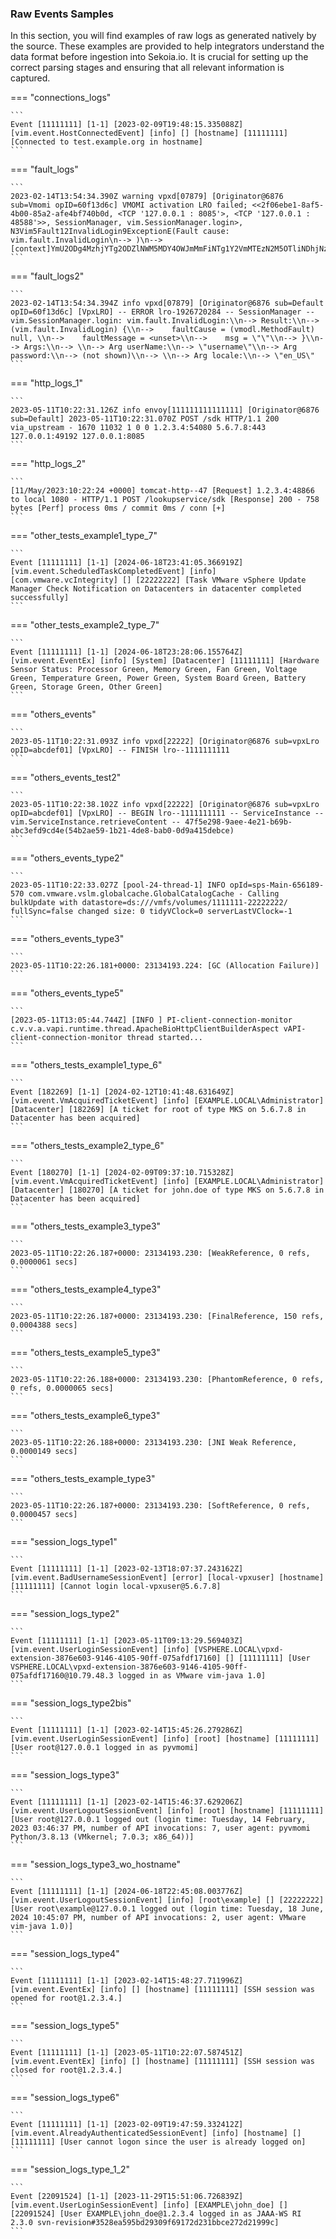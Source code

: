 
### Raw Events Samples

In this section, you will find examples of raw logs as generated natively by the source. These examples are provided to help integrators understand the data format before ingestion into Sekoia.io. It is crucial for setting up the correct parsing stages and ensuring that all relevant information is captured.


=== "connections_logs"

    ```
	Event [11111111] [1-1] [2023-02-09T19:48:15.335088Z] [vim.event.HostConnectedEvent] [info] [] [hostname] [11111111] [Connected to test.example.org in hostname]
    ```



=== "fault_logs"

    ```
	2023-02-14T13:54:34.390Z warning vpxd[07879] [Originator@6876 sub=Vmomi opID=60f13d6c] VMOMI activation LRO failed; <<2f06ebe1-8af5-4b00-85a2-afe4bf740b0d, <TCP '127.0.0.1 : 8085'>, <TCP '127.0.0.1 : 48588'>>, SessionManager, vim.SessionManager.login>, N3Vim5Fault12InvalidLogin9ExceptionE(Fault cause: vim.fault.InvalidLogin\n--> )\n--> [context]YmU2ODg4MzhjYTg2ODZlNWM5MDY4OWJmMmFiNTg1Y2VmMTEzN2M5OTliNDhjNzBiOTJmNjdhNWMzNGRjMTU2OTdiNWQxMWM5ODJlZDZkNzFiZTFlMWU3ZjdiNGUwNzMzODg0YWE5N2MzZjdhMzM5YThlZDAzNTc3Y2Y3NGJlMDkgIC0K[/context]
    ```



=== "fault_logs2"

    ```
	2023-02-14T13:54:34.394Z info vpxd[07879] [Originator@6876 sub=Default opID=60f13d6c] [VpxLRO] -- ERROR lro-1926720284 -- SessionManager -- vim.SessionManager.login: vim.fault.InvalidLogin:\\n--> Result:\\n--> (vim.fault.InvalidLogin) {\\n-->    faultCause = (vmodl.MethodFault) null, \\n-->    faultMessage = <unset>\\n-->    msg = \"\"\\n--> }\\n--> Args:\\n--> \\n--> Arg userName:\\n--> \"username\"\\n--> Arg password:\\n--> (not shown)\\n--> \\n--> Arg locale:\\n--> \"en_US\"
    ```



=== "http_logs_1"

    ```
	2023-05-11T10:22:31.126Z info envoy[111111111111111] [Originator@6876 sub=Default] 2023-05-11T10:22:31.070Z POST /sdk HTTP/1.1 200 via_upstream - 1670 11032 1 0 0 1.2.3.4:54080 5.6.7.8:443 127.0.0.1:49192 127.0.0.1:8085
    ```



=== "http_logs_2"

    ```
	[11/May/2023:10:22:24 +0000] tomcat-http--47 [Request] 1.2.3.4:48866 to local 1080 - HTTP/1.1 POST /lookupservice/sdk [Response] 200 - 758 bytes [Perf] process 0ms / commit 0ms / conn [+]
    ```



=== "other_tests_example1_type_7"

    ```
	Event [11111111] [1-1] [2024-06-18T23:41:05.366919Z] [vim.event.ScheduledTaskCompletedEvent] [info] [com.vmware.vcIntegrity] [] [22222222] [Task VMware vSphere Update Manager Check Notification on Datacenters in datacenter completed successfully]
    ```



=== "other_tests_example2_type_7"

    ```
	Event [11111111] [1-1] [2024-06-18T23:28:06.155764Z] [vim.event.EventEx] [info] [System] [Datacenter] [11111111] [Hardware Sensor Status: Processor Green, Memory Green, Fan Green, Voltage Green, Temperature Green, Power Green, System Board Green, Battery Green, Storage Green, Other Green]
    ```



=== "others_events"

    ```
	2023-05-11T10:22:31.093Z info vpxd[22222] [Originator@6876 sub=vpxLro opID=abcdef01] [VpxLRO] -- FINISH lro--1111111111
    ```



=== "others_events_test2"

    ```
	2023-05-11T10:22:38.102Z info vpxd[22222] [Originator@6876 sub=vpxLro opID=abcdef01] [VpxLRO] -- BEGIN lro--1111111111 -- ServiceInstance -- vim.ServiceInstance.retrieveContent -- 47f5e298-9aee-4e21-b69b-abc3efd9cd4e(54b2ae59-1b21-4de8-bab0-0d9a415debce)
    ```



=== "others_events_type2"

    ```
	2023-05-11T10:22:33.027Z [pool-24-thread-1] INFO opId=sps-Main-656189-570 com.vmware.vslm.globalcache.GlobalCatalogCache - Calling bulkUpdate with datastore=ds:///vmfs/volumes/1111111-22222222/ fullSync=false changed size: 0 tidyVClock=0 serverLastVClock=-1
    ```



=== "others_events_type3"

    ```
	2023-05-11T10:22:26.181+0000: 23134193.224: [GC (Allocation Failure)]
    ```



=== "others_events_type5"

    ```
	[2023-05-11T13:05:44.744Z] [INFO ] PI-client-connection-monitor c.v.v.a.vapi.runtime.thread.ApacheBioHttpClientBuilderAspect vAPI-client-connection-monitor thread started...
    ```



=== "others_tests_example1_type_6"

    ```
	Event [182269] [1-1] [2024-02-12T10:41:48.631649Z] [vim.event.VmAcquiredTicketEvent] [info] [EXAMPLE.LOCAL\Administrator] [Datacenter] [182269] [A ticket for root of type MKS on 5.6.7.8 in Datacenter has been acquired]
    ```



=== "others_tests_example2_type_6"

    ```
	Event [180270] [1-1] [2024-02-09T09:37:10.715328Z] [vim.event.VmAcquiredTicketEvent] [info] [EXAMPLE.LOCAL\Administrator] [Datacenter] [180270] [A ticket for john.doe of type MKS on 5.6.7.8 in Datacenter has been acquired]
    ```



=== "others_tests_example3_type3"

    ```
	2023-05-11T10:22:26.187+0000: 23134193.230: [WeakReference, 0 refs, 0.0000061 secs]
    ```



=== "others_tests_example4_type3"

    ```
	2023-05-11T10:22:26.187+0000: 23134193.230: [FinalReference, 150 refs, 0.0004388 secs]
    ```



=== "others_tests_example5_type3"

    ```
	2023-05-11T10:22:26.188+0000: 23134193.230: [PhantomReference, 0 refs, 0 refs, 0.0000065 secs]
    ```



=== "others_tests_example6_type3"

    ```
	2023-05-11T10:22:26.188+0000: 23134193.230: [JNI Weak Reference, 0.0000149 secs]
    ```



=== "others_tests_example_type3"

    ```
	2023-05-11T10:22:26.187+0000: 23134193.230: [SoftReference, 0 refs, 0.0000457 secs]
    ```



=== "session_logs_type1"

    ```
	Event [11111111] [1-1] [2023-02-13T18:07:37.243162Z] [vim.event.BadUsernameSessionEvent] [error] [local-vpxuser] [hostname] [11111111] [Cannot login local-vpxuser@5.6.7.8]
    ```



=== "session_logs_type2"

    ```
	Event [11111111] [1-1] [2023-05-11T09:13:29.569403Z] [vim.event.UserLoginSessionEvent] [info] [VSPHERE.LOCAL\vpxd-extension-3876e603-9146-4105-90ff-075afdf17160] [] [11111111] [User VSPHERE.LOCAL\vpxd-extension-3876e603-9146-4105-90ff-075afdf17160@10.79.48.3 logged in as VMware vim-java 1.0]
    ```



=== "session_logs_type2bis"

    ```
	Event [11111111] [1-1] [2023-02-14T15:45:26.279286Z] [vim.event.UserLoginSessionEvent] [info] [root] [hostname] [11111111] [User root@127.0.0.1 logged in as pyvmomi]
    ```



=== "session_logs_type3"

    ```
	Event [11111111] [1-1] [2023-02-14T15:46:37.629206Z] [vim.event.UserLogoutSessionEvent] [info] [root] [hostname] [11111111] [User root@127.0.0.1 logged out (login time: Tuesday, 14 February, 2023 03:46:37 PM, number of API invocations: 7, user agent: pyvmomi Python/3.8.13 (VMkernel; 7.0.3; x86_64))]
    ```



=== "session_logs_type3_wo_hostname"

    ```
	Event [11111111] [1-1] [2024-06-18T22:45:08.003776Z] [vim.event.UserLogoutSessionEvent] [info] [root\example] [] [22222222] [User root\example@127.0.0.1 logged out (login time: Tuesday, 18 June, 2024 10:45:07 PM, number of API invocations: 2, user agent: VMware vim-java 1.0)]
    ```



=== "session_logs_type4"

    ```
	Event [11111111] [1-1] [2023-02-14T15:48:27.711996Z] [vim.event.EventEx] [info] [] [hostname] [11111111] [SSH session was opened for root@1.2.3.4.]
    ```



=== "session_logs_type5"

    ```
	Event [11111111] [1-1] [2023-05-11T10:22:07.587451Z] [vim.event.EventEx] [info] [] [hostname] [11111111] [SSH session was closed for root@1.2.3.4.]
    ```



=== "session_logs_type6"

    ```
	Event [11111111] [1-1] [2023-02-09T19:47:59.332412Z] [vim.event.AlreadyAuthenticatedSessionEvent] [info] [hostname] [] [11111111] [User cannot logon since the user is already logged on]
    ```



=== "session_logs_type_1_2"

    ```
	Event [22091524] [1-1] [2023-11-29T15:51:06.726839Z] [vim.event.UserLoginSessionEvent] [info] [EXAMPLE\john_doe] [] [22091524] [User EXAMPLE\john_doe@1.2.3.4 logged in as JAAA-WS RI 2.3.0 svn-revision#3528ea595bd29309f69172d231bbce272d21999c]
    ```



